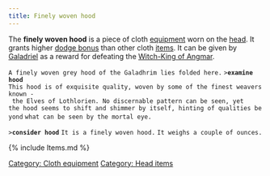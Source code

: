 ```yaml
---
title: Finely woven hood
---
```


The **finely woven hood** is a piece of cloth
[equipment](equipment "wikilink") worn on the [head](head "wikilink").
It grants higher [dodge bonus](dodge_bonus "wikilink") than other cloth
[items](item "wikilink"). It can be given by
[Galadriel](Galadriel "wikilink") as a reward for defeating the
[Witch-King of Angmar](Witch-King_of_Angmar "wikilink").

`A finely woven grey hood of the Galadhrim lies folded here.`
`>`**`examine hood`**
`This hood is of exquisite quality, woven by some of the finest weavers`
`known - the Elves of Lothlorien. No discernable pattern can be seen, yet `
`the hood seems to shift and shimmer by itself, hinting of qualities beyond`
`what can be seen by the mortal eye.`

`>`**`consider hood`**
`It is a finely woven hood.`
`It weighs a couple of ounces.`

{% include Items.md %}

[Category: Cloth equipment](Category:_Cloth_equipment "wikilink")
[Category: Head items](Category:_Head_items "wikilink")